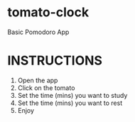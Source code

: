# tomato-clock
Basic Pomodoro App

# INSTRUCTIONS
1. Open the app
2. Click on the tomato
3. Set the time (mins) you want to study
4. Set the time (mins) you want to rest
5. Enjoy
